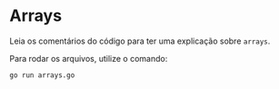 # Arrays

Leia os comentários do código para ter uma explicação sobre `arrays`.

Para rodar os arquivos, utilize o comando:

`go run arrays.go`
